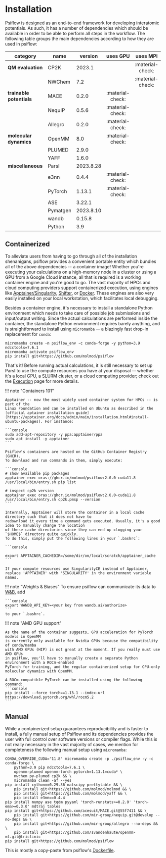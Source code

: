 # Installation

Psiflow is designed as an end-to-end framework for developing interatomic potentials. As such, it has a number of dependencies
which should be available in order to be able to perform all steps in the workflow. The following table groups 
the main dependencies according to how they are used in psiflow:

<center>

| category              | name      | version   | uses GPU          | uses MPI  |
| --------------------  | --------  | -------   | :---------------: | :--------:  |
| **QM evaluation**         | CP2K      | 2023.1    |  | :material-check: |
|                       | NWChem    | 7.2       |  | :material-check: |
| **trainable potentials**  | MACE      | 0.2.0     | :material-check:  |
|                       | NequIP    | 0.5.6     | :material-check:  |
|                       | Allegro   | 0.2.0     | :material-check:  |
| **molecular dynamics**| OpenMM    | 8.0       | :material-check:  |
|                       | PLUMED    | 2.9.0     |  |
|                       | YAFF      | 1.6.0     |  |
| **miscellaneous**     | Parsl     | 2023.8.28 |  |
|                       | e3nn      | 0.4.4     | :material-check:  |
|                       | PyTorch   | 1.13.1    | :material-check:  |
|                       | ASE       | 3.22.1    |  |
|                       | Pymatgen  | 2023.8.10 |  |
|                       | wandb     | 0.15.8    |  |
|                       | Python    | 3.9       |  |

</center>

## Containerized
To alleviate users from having to go through all of the installation
shenanigans, psiflow provides a convenient portable entity which bundles all of the above
dependencies -- a container image!
Whether you're executing your calculations on a high-memory node in a cluster
or using a GPU from a Google Cloud instance, all that is required is a working
container engine and you're good to go.
The vast majority of HPCs and cloud computing providers support containerized execution,
using engines like [Apptainer/Singularity](https://apptainer.org/),
[Shifter](https://docs.nersc.gov/development/shifter/how-to-use/),
or [Docker](https://www.docker.com/).
These engines are also very easily installed on your local workstation, which facilitates
local debugging.

Besides a container engine, it's necessary to install a standalone Python environment
which needs to take care of possible job submissions and input/output writing.
Since the actual calculations are performed inside the container, the standalone
Python environment requires barely anything, and is straightforward to install
using `micromamba` -- a blazingly fast drop-in replacement for `conda`:

```console
micromamba create -n psiflow_env -c conda-forge -y python=3.9 ndcctools=7.6.1 
micromamba activate psiflow_env
pip install git+https://github.com/molmod/psiflow
```
That's it! Before running actual calculations, it is still necessary to set up Parsl
to use the compute resources you have at your disposal -- whether it's a local GPU,
a SLURM cluster, or a cloud computing provider; check out the
[Execution](execution.md) page for more details.

!!! note "Containers 101"

    Apptainer -- now the most widely used container system for HPCs -- is part of the
    Linux Foundation and can be installed on Ubuntu as described in the [official aptainer installation guide](https://apptainer.org/docs/admin/main/installation.html#install-ubuntu-packages). For instance:

    ```console
    sudo add-apt-repository -y ppa:apptainer/ppa
    sudo apt install -y apptainer
    ```

    Psiflow's containers are hosted on the GitHub Container Registry (GHCR).
    To download and run commands in them, simply execute:

    ```console
    # show available pip packages
    apptainer exec oras://ghcr.io/molmod/psiflow:2.0.0-cuda11.8 /usr/local/bin/entry.sh pip list

    # inspect cp2k version
    apptainer exec oras://ghcr.io/molmod/psiflow:2.0.0-cuda11.8 /usr/local/bin/entry.sh cp2k.pmsp --version
    ```

    Internally, Apptainer will store the container in a local cache directory such that it does not have to
    redownload it every time a command gets executed. Usually, it's a good idea to manually change the location 
    of these cache directories since they can end up clogging your `$HOME$` directory quite quickly.
    To do this, simply put the following lines in your `.bashrc`:

    ```console

    export APPTAINER_CACHEDIR=/some/dir/on/local/scratch/apptainer_cache
    ```

    If your compute resources use SingularityCE instead of Apptainer,
    replace 'APPTAINER' with 'SINGULARITY' in the environment variable names.

!!! note "Weights & Biases"
    To ensure psiflow can communicate its data to [W&B](https://wandb.ai), add 
        
    ```console
    export WANDB_API_KEY=<your key from wandb.ai/authorize>
    ```
    to your `.bashrc`.

!!! note "AMD GPU support"

    As the name of the container suggests, GPU acceleration for PyTorch models in OpenMM
    is currently only available for Nvidia GPUs because the compatibility of conda/mamba
    with AMD GPUs (HIP) is not great at the moment. If you really must use AMD GPUs
    in psiflow, you'll have to manually create a separate Python environment with a ROCm-enabled
    PyTorch for training, and the regular containerized setup for CPU-only
    molecular dynamics with OpenMM.

    A ROCm-compatible PyTorch can be installed using the following command:
    ```console
    pip install --force torch==1.13.1 --index-url https://download.pytorch.org/whl/rocm5.2
    ```


## Manual
While a containerized setup guarantees reproducibility and is faster to install,
a fully manual setup of Psiflow and its dependencies provides the user with full control
over software versions or compiler flags.
While this is not really necessary in the vast majority of cases, we mention for completeness
the following manual setup using `micromamba`:
```console
CONDA_OVERRIDE_CUDA="11.8" micromamba create -p ./psiflow_env -y -c conda-forge \
    python=3.9 pip ndcctools=7.6.1 \
    openmm-plumed openmm-torch pytorch=1.13.1=cuda* \
    nwchem py-plumed cp2k && \
    micromamba clean -af --yes
pip install cython==0.29.36 matscipy prettytable && \
    pip install git+https://github.com/molmod/molmod && \
    pip install git+https://github.com/molmod/yaff && \
    pip install e3nn==0.4.4
pip install numpy ase tqdm pyyaml 'torch-runstats>=0.2.0' 'torch-ema>=0.3.0' mdtraj tables
pip install git+https://github.com/acesuit/MACE.git@55f7411 && \
    pip install git+https://github.com/mir-group/nequip.git@develop --no-deps && \
    pip install git+https://github.com/mir-group/allegro --no-deps && \
    pip install git+https://github.com/svandenhaute/openmm-ml.git@triclinic
pip install git+https://github.com/molmod/psiflow
```
This is mostly a copy-paste from psiflow's [Dockerfile](https://github.com/molmod/psiflow/blob/main/Dockerfile).

